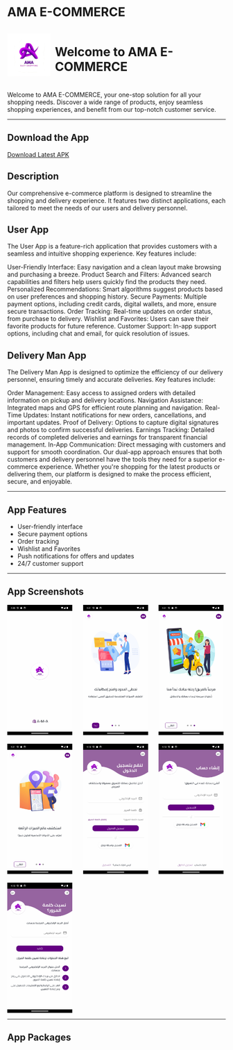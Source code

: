 # AMA E-COMMERCE

<div style="display: flex; align-items: center; margin-bottom: 20px;">
    <img src="assets\icons\appicon.png" height="100" width="100" style="vertical-align: middle; margin-right: 10px;"/>
    <h1 style="font-size: 28px;">Welcome to AMA E-COMMERCE</h1>
</div>

Welcome to AMA E-COMMERCE, your one-stop solution for all your shopping needs. Discover a wide range of products, enjoy seamless shopping experiences, and benefit from our top-notch customer service.

---
## Download the App

[Download Latest APK](https://github.com/abdo6400/ama-E-commerce/actions/runs/{latest_run_id}/artifacts)



## Description

Our comprehensive e-commerce platform is designed to streamline the shopping and delivery experience. It features two distinct applications, each tailored to meet the needs of our users and delivery personnel.

## User App
The User App is a feature-rich application that provides customers with a seamless and intuitive shopping experience. Key features include:

User-Friendly Interface: Easy navigation and a clean layout make browsing and purchasing a breeze.
Product Search and Filters: Advanced search capabilities and filters help users quickly find the products they need.
Personalized Recommendations: Smart algorithms suggest products based on user preferences and shopping history.
Secure Payments: Multiple payment options, including credit cards, digital wallets, and more, ensure secure transactions.
Order Tracking: Real-time updates on order status, from purchase to delivery.
Wishlist and Favorites: Users can save their favorite products for future reference.
Customer Support: In-app support options, including chat and email, for quick resolution of issues.
## Delivery Man App
The Delivery Man App is designed to optimize the efficiency of our delivery personnel, ensuring timely and accurate deliveries. Key features include:

Order Management: Easy access to assigned orders with detailed information on pickup and delivery locations.
Navigation Assistance: Integrated maps and GPS for efficient route planning and navigation.
Real-Time Updates: Instant notifications for new orders, cancellations, and important updates.
Proof of Delivery: Options to capture digital signatures and photos to confirm successful deliveries.
Earnings Tracking: Detailed records of completed deliveries and earnings for transparent financial management.
In-App Communication: Direct messaging with customers and support for smooth coordination.
Our dual-app approach ensures that both customers and delivery personnel have the tools they need for a superior e-commerce experience. Whether you're shopping for the latest products or delivering them, our platform is designed to make the process efficient, secure, and enjoyable.

---

## App Features

- User-friendly interface
- Secure payment options
- Order tracking
- Wishlist and Favorites
- Push notifications for offers and updates
- 24/7 customer support

---

## App Screenshots

<div style="display: grid; grid-template-columns: repeat(3, 1fr); gap: 20px;"> 
    <img src="screenshots/4.png" height="300" width="150" style="margin-right: 20px;"/>
    <img src="screenshots/7.png" height="300" width="150" style="margin-right: 20px;"/>
    <img src="screenshots/5.png" height="300" width="150" style="margin-right: 20px;"/>
    <img src="screenshots/6.png" height="300" width="150" style="margin-right: 20px;"/>
    <img src="screenshots/1.png" height="300" width="150" style="margin-right: 20px;"/>
    <img src="screenshots/2.png" height="300" width="150" style="margin-right: 20px;"/>
    <img src="screenshots/3.png" height="300" width="150" style="margin-right: 20px;"/>
</div>

---

## App Packages


